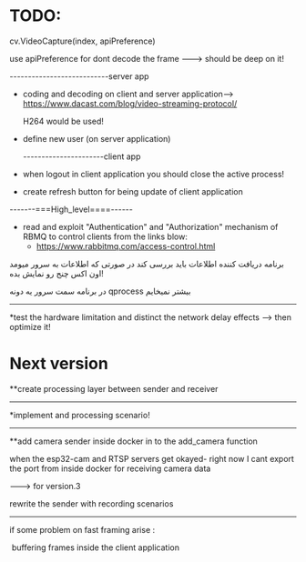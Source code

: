 # TODO:

cv.VideoCapture(index, apiPreference) 

use apiPreference for dont decode the frame ---> should be deep on it!

---------------------------server app

* coding and decoding on client and server application--> https://www.dacast.com/blog/video-streaming-protocol/

  H264 would be used!


* define new user (on server application)

  ----------------------client app

* when logout in client application you should close the active process!

* create refresh button for being update of client application

-------===High_level====------

* read and exploit "Authentication" and "Authorization"  mechanism of RBMQ to control clients from the links blow:
  * https://www.rabbitmq.com/access-control.html

برنامه دریافت کننده اطلاعات باید بررسی کند در صورتی که اطلاعات به سرور میومد اون اکس چنج رو نمایش بده!

در برنامه سمت سرور یه دونه qprocess بیشتر نمیخایم

---------------

*test the hardware limitation and distinct the network delay effects --> then optimize it!

# Next version

**create processing layer between sender and receiver

-----------

*implement and processing scenario! 

-------------------------------

**add camera sender inside docker in to the  add_camera function 

when the esp32-cam and RTSP servers get okayed- right now I cant export the port from inside docker for receiving camera data

---> for version.3

rewrite the sender with recording scenarios 

----------------------------------------------------------

if some problem on fast framing arise :

​		 buffering frames inside the client application 